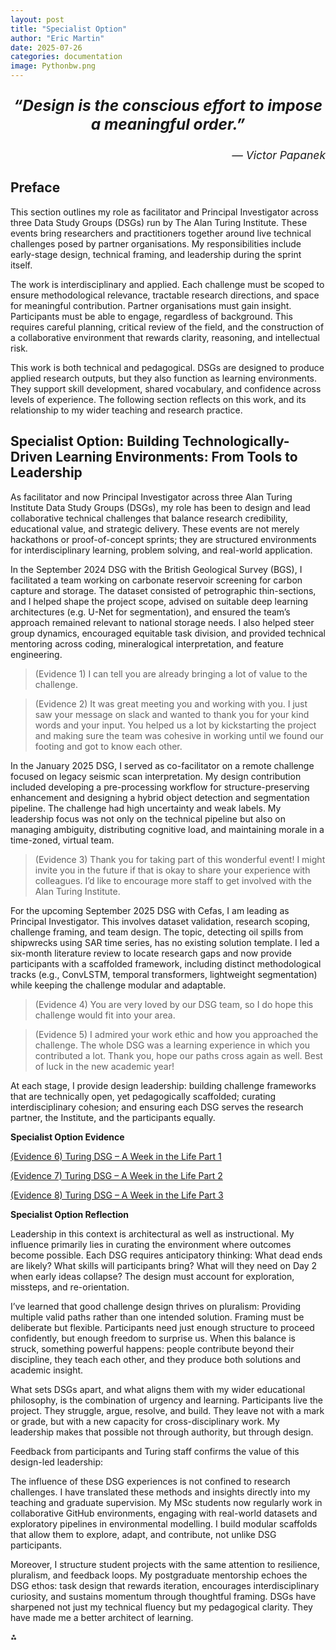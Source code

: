 ```yaml
---
layout: post
title: "Specialist Option"
author: "Eric Martin"
date: 2025-07-26
categories: documentation
image: Pythonbw.png
---
```

<p style="font-size: 1.75em; font-weight: bold; text-align: center;">
<em>“Design is the conscious effort to impose a meaningful order.”</em>
</p>

<p style="text-align: right; font-size: 1.25em;">
<em>— Victor Papanek</em>
</p>

## Preface

This section outlines my role as facilitator and Principal Investigator across three Data Study Groups (DSGs) run by The Alan Turing Institute. These events bring researchers and practitioners together around live technical challenges posed by partner organisations. My responsibilities include early-stage design, technical framing, and leadership during the sprint itself.

The work is interdisciplinary and applied. Each challenge must be scoped to ensure methodological relevance, tractable research directions, and space for meaningful contribution. Partner organisations must gain insight. Participants must be able to engage, regardless of background. This requires careful planning, critical review of the field, and the construction of a collaborative environment that rewards clarity, reasoning, and intellectual risk.

This work is both technical and pedagogical. DSGs are designed to produce applied research outputs, but they also function as learning environments. They support skill development, shared vocabulary, and confidence across levels of experience. The following section reflects on this work, and its relationship to my wider teaching and research practice.


## Specialist Option: Building Technologically-Driven Learning Environments: From Tools to Leadership

As facilitator and now Principal Investigator across three Alan Turing Institute Data Study Groups (DSGs), my role has been to design and lead collaborative technical challenges that balance research credibility, educational value, and strategic delivery. These events are not merely hackathons or proof-of-concept sprints; they are structured environments for interdisciplinary learning, problem solving, and real-world application.

In the September 2024 DSG with the British Geological Survey (BGS), I facilitated a team working on carbonate reservoir screening for carbon capture and storage. The dataset consisted of petrographic thin-sections, and I helped shape the project scope, advised on suitable deep learning architectures (e.g. U-Net for segmentation), and ensured the team’s approach remained relevant to national storage needs. I also helped steer group dynamics, encouraged equitable task division, and provided technical mentoring across coding, mineralogical interpretation, and feature engineering.


> (Evidence 1) I can tell you are already bringing a lot of value to the challenge.


>(Evidence 2) It was great meeting you and working with you. I just saw your message on slack and wanted to thank you for your kind words and your input. You helped us a lot by kickstarting the project and making sure the team was cohesive in working until we found our footing and got to know each other.


In the January 2025 DSG, I served as co-facilitator on a remote challenge focused on legacy seismic scan interpretation. My design contribution included developing a pre-processing workflow for structure-preserving enhancement and designing a hybrid object detection and segmentation pipeline. The challenge had high uncertainty and weak labels. My leadership focus was not only on the technical pipeline but also on managing ambiguity, distributing cognitive load, and maintaining morale in a time-zoned, virtual team.

>(Evidence 3) Thank you for taking part of this wonderful event! I might invite you in the future if that is okay to share your experience with colleagues. I’d like to encourage more staff to get involved with the Alan Turing Institute.

For the upcoming September 2025 DSG with Cefas, I am leading as Principal Investigator. This involves dataset validation, research scoping, challenge framing, and team design. The topic, detecting oil spills from shipwrecks using SAR time series, has no existing solution template. I led a six-month literature review to locate research gaps and now provide participants with a scaffolded framework, including distinct methodological tracks (e.g., ConvLSTM, temporal transformers, lightweight segmentation) while keeping the challenge modular and adaptable.

> (Evidence 4) You are very loved by our DSG team, so I do hope this challenge would fit into your area.

> (Evidence 5) I admired your work ethic and how you approached the challenge. The whole DSG was a learning experience in which you contributed a lot. Thank you, hope our paths cross again as well. Best of luck in the new academic year!

At each stage, I provide design leadership: building challenge frameworks that are technically open, yet pedagogically scaffolded; curating interdisciplinary cohesion; and ensuring each DSG serves the research partner, the Institute, and the participants equally.

**Specialist Option Evidence**

<a href="https://youtu.be/o1HZy9WeIss" target="_blank" rel="noopener noreferrer">(Evidence 6) Turing DSG – A Week in the Life Part 1</a><br>

<a href="https://youtu.be/W7I3EC9gX9Y" target="_blank" rel="noopener noreferrer">(Evidence 7) Turing DSG – A Week in the Life Part 2</a><br>

<a href="https://youtu.be/XkVziGKlKwo" target="_blank" rel="noopener noreferrer">(Evidence 8) Turing DSG – A Week in the Life Part 3</a>


**Specialist Option Reflection**

Leadership in this context is architectural as well as instructional. My influence primarily lies in curating the environment where outcomes become possible. Each DSG requires anticipatory thinking: What dead ends are likely? What skills will participants bring? What will they need on Day 2 when early ideas collapse? The design must account for exploration, missteps, and re-orientation.

I’ve learned that good challenge design thrives on pluralism: Providing multiple valid paths rather than one intended solution. Framing must be deliberate but flexible. Participants need just enough structure to proceed confidently, but enough freedom to surprise us. When this balance is struck, something powerful happens: people contribute beyond their discipline, they teach each other, and they produce both solutions and academic insight.

What sets DSGs apart, and what aligns them with my wider educational philosophy, is the combination of urgency and learning. Participants live the project. They struggle, argue, resolve, and build. They leave not with a mark or grade, but with a new capacity for cross-disciplinary work. My leadership makes that possible not through authority, but through design.

Feedback from participants and Turing staff confirms the value of this design-led leadership:

The influence of these DSG experiences is not confined to research challenges. I have translated these methods and insights directly into my teaching and graduate supervision. My MSc students now regularly work in collaborative GitHub environments, engaging with real-world datasets and exploratory pipelines in environmental modelling. I build modular scaffolds that allow them to explore, adapt, and contribute, not unlike DSG participants.

Moreover, I structure student projects with the same attention to resilience, pluralism, and feedback loops. My postgraduate mentorship echoes the DSG ethos: task design that rewards iteration, encourages interdisciplinary curiosity, and sustains momentum through thoughtful framing. DSGs have sharpened not just my technical fluency but my pedagogical clarity. They have made me a better architect of learning.

⁂
